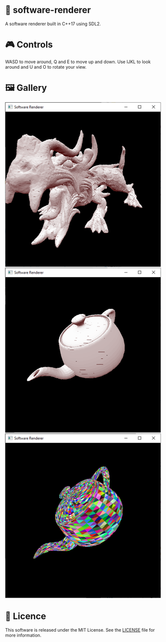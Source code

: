 # 🎥 software-renderer
A software renderer built in C++17 using SDL2.

# 🎮 Controls

WASD to move around, Q and E to move up and down. Use IJKL to look around and U and O to rotate your view.

# <span>🖼&#xFE0F;</span> Gallery
![](readme/dragon.png)
![](readme/utah-2.png)
![](readme/utah.png)

# 📜 Licence

This software is released under the MIT License. See the [LICENSE](LICENSE) file for more information.